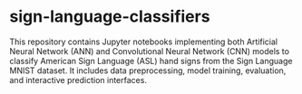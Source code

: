 # sign-language-classifiers
This repository contains Jupyter notebooks implementing both Artificial Neural Network (ANN) and Convolutional Neural Network (CNN) models to classify American Sign Language (ASL) hand signs from the Sign Language MNIST dataset. It includes data preprocessing, model training, evaluation, and interactive prediction interfaces.

